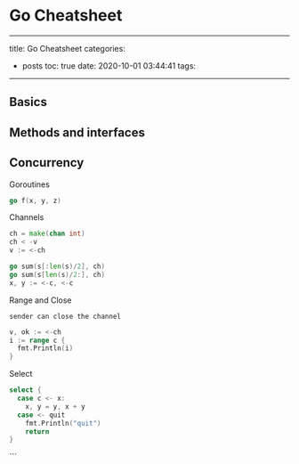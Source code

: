 # Go Cheatsheet

---
title: Go Cheatsheet
categories:
  - posts
toc: true
date: 2020-10-01 03:44:41
tags:
---

## Basics

## Methods and interfaces

## Concurrency

Goroutines

```go
go f(x, y, z)
```

Channels

```go
ch = make(chan int)
ch < -v
v := <-ch

go sum(s[:len(s)/2], ch)
go sum(s[len(s)/2:], ch)
x, y := <-c, <-c
```

Range and Close

    sender can close the channel

```go
v, ok := <-ch
i := range c {
  fmt.Println(i)
}
```

Select

```go
select {
  case c <- x:
    x, y = y, x + y
  case <- quit
    fmt.Println("quit")
    return
}
```

\`\`\`
